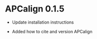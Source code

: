 # APCalign 0.1.5


* Update installation instructions 

* Added how to cite and version APCalign 



